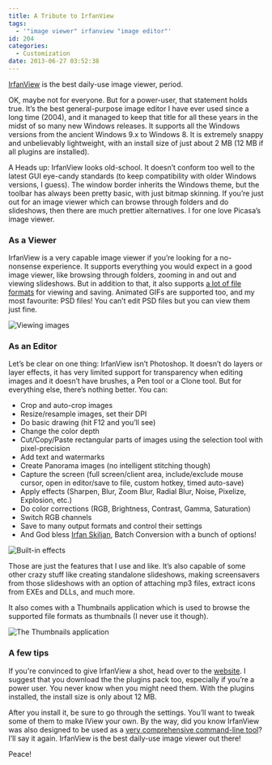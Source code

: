 ```yaml
---
title: A Tribute to IrfanView
tags:
  - '"image viewer" irfanview "image editor"'
id: 204
categories:
  - Customization
date: 2013-06-27 03:52:38
---
```


[IrfanView](http://www.irfanview.com/ "IrfanView Homepage") is the best daily-use image viewer, period.

OK, maybe not for everyone. But for a power-user, that statement holds true. It’s the best general-purpose image editor I have ever used since a long time (2004), and it managed to keep that title for all these years in the midst of so many new Windows releases. It supports all the Windows versions from the ancient Windows 9.x to Windows 8. It is extremely snappy and unbelievably lightweight, with an install size of just about 2 MB (12 MB if all plugins are installed).

A Heads up: IrfanView looks old-school. It doesn’t conform too well to the latest GUI eye-candy standards (to keep compatibility with older Windows versions, I guess). The window border inherits the Windows theme, but the toolbar has always been pretty basic, with just bitmap skinning. If you’re just out for an image viewer which can browse through folders and do slideshows, then there are much prettier alternatives. I for one love Picasa’s image viewer.

### As a Viewer

IrfanView is a very capable image viewer if you’re looking for a no-nonsense experience. It supports everything you would expect in a good image viewer, like browsing through folders, zooming in and out and viewing slideshows. But in addition to that, it also supports [a lot of file formats](http://www.irfanview.com/main_formats.htm "Supported file formats in IrfanView") for viewing and saving. Animated GIFs are supported too, and my most favourite: PSD files! You can’t edit PSD files but you can view them just fine.

![Viewing images](IView_Viewer.jpg)

### As an Editor

Let’s be clear on one thing: IrfanView isn’t Photoshop. It doesn’t do layers or layer effects, it has very limited support for transparency when editing images and it doesn’t have brushes, a Pen tool or a Clone tool. But for everything else, there’s nothing better. You can:

- Crop and auto-crop images
- Resize/resample images, set their DPI
- Do basic drawing (hit F12 and you’ll see)
- Change the color depth
- Cut/Copy/Paste rectangular parts of images using the selection tool with pixel-precision
- Add text and watermarks
- Create Panorama images (no intelligent stitching though)
- Capture the screen (full screen/client area, include/exclude mouse cursor, open in editor/save to file, custom hotkey, timed auto-save)
- Apply effects (Sharpen, Blur, Zoom Blur, Radial Blur, Noise, Pixelize, Explosion, etc.)
- Do color corrections (RGB, Brightness, Contrast, Gamma, Saturation)
- Switch RGB channels
- Save to many output formats and control their settings
- And God bless [Irfan Skiljan](http://www.irfanview.com/main_about.htm "About Irfan Skiljan, the creator of IrfanView"), Batch Conversion with a bunch of options!

![Built-in effects](IView_Effects.jpg)

Those are just the features that I use and like. It’s also capable of some other crazy stuff like creating standalone slideshows, making screensavers from those slideshows with an option of attaching mp3 files, extract icons from EXEs and DLLs, and much more.

It also comes with a Thumbnails application which is used to browse the supported file formats as thumbnails (I never use it though).

![The Thumbnails application](IView_Thumbnails.jpg)

### A few tips

If you're convinced to give IrfanView a shot, head over to the [website](http://www.irfanview.com/ "IrfanView Website"). I suggest that you download the the plugins pack too, especially if you’re a power user. You never know when you might need them. With the plugins installed, the install size is only about 12 MB.

After you install it, be sure to go through the settings. You’ll want to tweak some of them to make IView your own. By the way, did you know IrfanView was also designed to be used as a [very comprehensive command-line tool](http://www.robvanderwoude.com/files/iviewcli.txt "Command-line Magic!")? I’ll say it again. IrfanView is the best daily-use image viewer out there!

Peace!